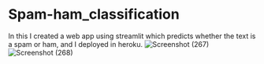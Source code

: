 # Spam-ham_classification
In this I created a web app using streamlit which predicts whether the text is a spam or ham, and I deployed in heroku.
![Screenshot (267)](https://user-images.githubusercontent.com/109935418/185558510-ff3899e8-ead2-4967-9771-2aeb9927e226.png)
![Screenshot (268)](https://user-images.githubusercontent.com/109935418/185558548-10c751ed-abc4-4bf3-9ade-267aa859babc.png)
